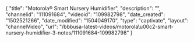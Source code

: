 {
    "title": "Motorola&reg; Smart Nursery Humidifier",
    "description": "",
    "channelid": "111091684",
    "videoid": "109982798",
    "date_created": "1502521266",
    "date_modified": "1504049170",
    "type": "captivate",
    "layout": "channelVideo",
    "url": "\/bbbusa-latest-videos\/motorola\u00c2-smart-nursery-humidifier-3-notes\/111091684-109982798"
}